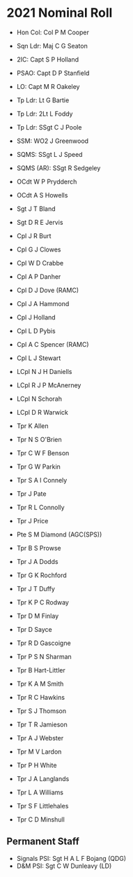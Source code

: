# 2021 Nominal Roll

* Hon Col: Col P M Cooper
* Sqn Ldr: Maj C G Seaton
* 2IC: Capt S P Holland
* PSAO: Capt D P Stanfield
* LO: Capt M R Oakeley
* Tp Ldr: Lt G Bartie
* Tp Ldr: 2Lt L Foddy
* Tp Ldr: SSgt C J Poole
* SSM: WO2 J Greenwood
* SQMS: SSgt L J Speed
* SQMS (AR): SSgt R Sedgeley

* OCdt W P Prydderch
* OCdt A S Howells
* Sgt J T Bland
* Sgt D R E Jervis
* Cpl J R Burt
* Cpl G J Clowes
* Cpl W D Crabbe
* Cpl A P Danher
* Cpl D J Dove (RAMC)
* Cpl J A Hammond
* Cpl J Holland
* Cpl L D Pybis
* Cpl A C Spencer (RAMC)
* Cpl L J Stewart
* LCpl N J H Daniells
* LCpl R J P McAnerney
* LCpl N Schorah
* LCpl D R Warwick
* Tpr K Allen
* Tpr N S O'Brien
* Tpr C W F Benson
* Tpr G W Parkin
* Tpr S A I Connely
* Tpr J Pate
* Tpr R L Connolly
* Tpr J Price
* Pte S M Diamond (AGC(SPS))
* Tpr B S Prowse
* Tpr J A Dodds
* Tpr G K Rochford
* Tpr J T Duffy
* Tpr K P C Rodway
* Tpr D M Finlay
* Tpr D Sayce
* Tpr R D Gascoigne
* Tpr P S N Sharman
* Tpr B Hart-Littler
* Tpr K A M Smith
* Tpr R C Hawkins
* Tpr S J Thomson
* Tpr T R Jamieson
* Tpr A J Webster
* Tpr M V Lardon
* Tpr P H White
* Tpr J A Langlands
* Tpr L A Williams
* Tpr S F Littlehales
* Tpr C D Minshull

## Permanent Staff

* Signals PSI: Sgt H A L F Bojang (QDG)
* D&M PSI: Sgt C W Dunleavy (LD)

